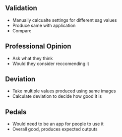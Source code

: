 ## Validation
 - Manually calcualte settings for different sag values
 - Produce same with application
 - Compare

## Professional Opinion
 - Ask what they think
 - Would they consider reccomending it

## Deviation
 - Take multiple values produced using same images
 - Calculate deviation to decide how good it is

## Pedals
 - Would need to be an app for people to use it
 - Overall good, produces expected outputs
